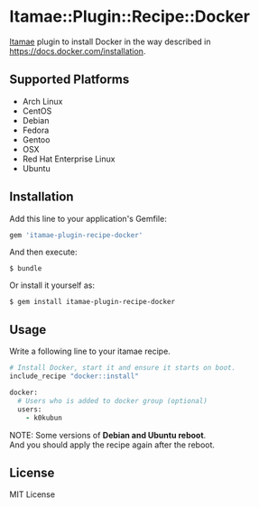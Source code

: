 # Itamae::Plugin::Recipe::Docker

[Itamae](https://github.com/itamae-kitchen/itamae) plugin to install Docker
in the way described in https://docs.docker.com/installation.

## Supported Platforms

- Arch Linux
- CentOS
- Debian
- Fedora
- Gentoo
- OSX
- Red Hat Enterprise Linux
- Ubuntu

## Installation

Add this line to your application's Gemfile:

```ruby
gem 'itamae-plugin-recipe-docker'
```

And then execute:

    $ bundle

Or install it yourself as:

    $ gem install itamae-plugin-recipe-docker

## Usage

Write a following line to your itamae recipe.

```rb
# Install Docker, start it and ensure it starts on boot.
include_recipe "docker::install"

docker:
  # Users who is added to docker group (optional)
  users:
    - k0kubun
```

NOTE: Some versions of **Debian and Ubuntu reboot**.  
And you should apply the recipe again after the reboot.

## License

MIT License
